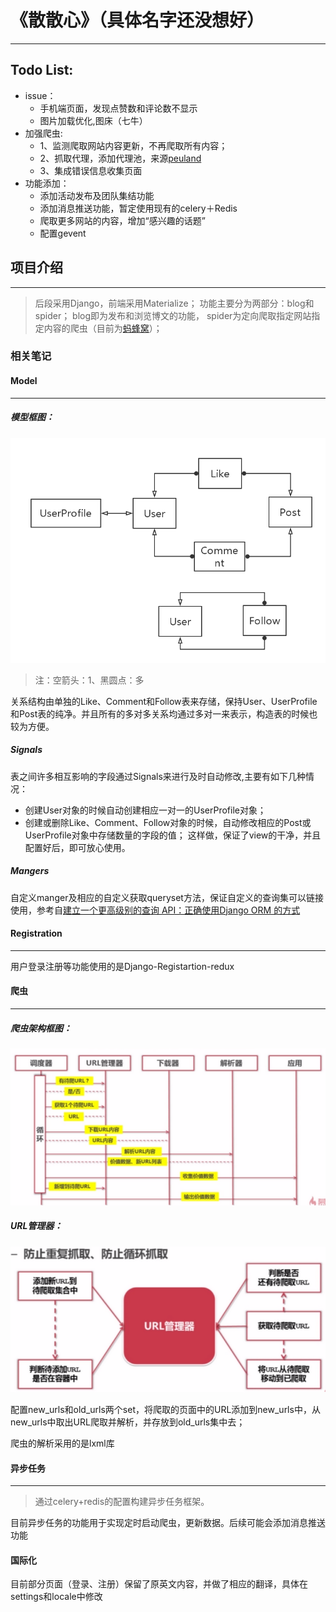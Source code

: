 # 《散散心》（具体名字还没想好）

***

## Todo List:
* issue：
    * 手机端页面，发现点赞数和评论数不显示
    * 图片加载优化,图床（七牛）
* 加强爬虫:
    * 1、监测爬取网站内容更新，不再爬取所有内容；
    * 2、抓取代理，添加代理池，来源[peuland](https://proxy.peuland.com/proxy/search_proxy.php)
    * 3、集成错误信息收集页面
* 功能添加：
    * 添加活动发布及团队集结功能
    * 添加消息推送功能，暂定使用现有的celery＋Redis
    * 爬取更多网站的内容，增加“感兴趣的话题”
    * 配置gevent

## 项目介绍

***

> 后段采用Django，前端采用Materialize；
功能主要分为两部分：blog和spider；
blog即为发布和浏览博文的功能，
spider为定向爬取指定网站指定内容的爬虫（目前为[蚂蜂窝](http://www.mafengwo.cn)）；


### 相关笔记

#### Model
***
##### 模型框图：
![Model](https://raw.githubusercontent.com/PU-101/pics/master/sansanxin-model-2.png)
> 注：空箭头：1、黑圆点：多

关系结构由单独的Like、Comment和Follow表来存储，保持User、UserProfile和Post表的纯净。并且所有的多对多关系均通过多对一来表示，构造表的时候也较为方便。

##### Signals

表之间许多相互影响的字段通过Signals来进行及时自动修改,主要有如下几种情况：
* 创建User对象的时候自动创建相应一对一的UserProfile对象；
* 创建或删除Like、Comment、Follow对象的时候，自动修改相应的Post或UserProfile对象中存储数量的字段的值；
这样做，保证了view的干净，并且配置好后，即可放心使用。

##### Mangers

自定义manger及相应的自定义获取queryset方法，保证自定义的查询集可以链接使用，参考自[建立一个更高级别的查询 API：正确使用Django ORM 的方式](http://www.oschina.net/translate/higher-level-query-api-django-orm)


#### Registration
***
用户登录注册等功能使用的是Django-Registartion-redux

#### 爬虫
***
##### 爬虫架构框图：
![架构框图](https://raw.githubusercontent.com/PU-101/pics/master/%E7%88%AC%E8%99%AB.png)

##### URL管理器：
![URL管理器](https://raw.githubusercontent.com/PU-101/pics/master/URL%E7%AE%A1%E7%90%86%E5%99%A8.PNG)

配置new_urls和old_urls两个set，将爬取的页面中的URL添加到new_urls中，从new_urls中取出URL爬取并解析，并存放到old_urls集中去；

爬虫的解析采用的是lxml库

#### 异步任务
***
> 通过celery+redis的配置构建异步任务框架。

目前异步任务的功能用于实现定时启动爬虫，更新数据。后续可能会添加消息推送功能

#### 国际化
目前部分页面（登录、注册）保留了原英文内容，并做了相应的翻译，具体在settings和locale中修改
